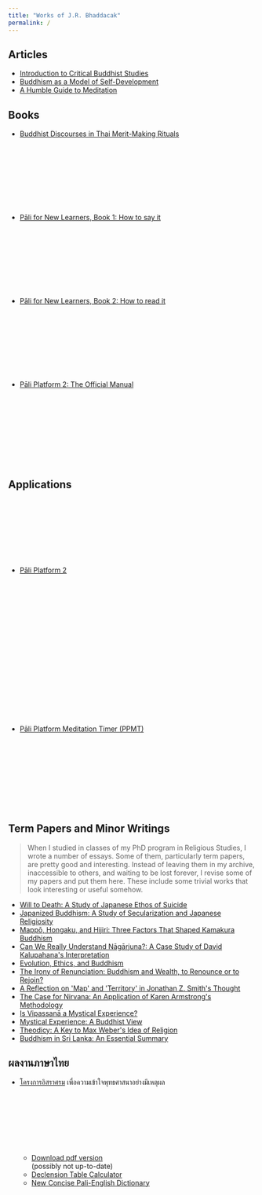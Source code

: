 ```yaml
---
title: "Works of J.R. Bhaddacak"
permalink: /
---
```


## Articles
- [Introduction to Critical Buddhist Studies](/cribudstu)
- [Buddhism as a Model of Self-Development](/budselfdev)
- [A Humble Guide to Meditation](/medguide)

## Books
- [Buddhist Discourses in Thai Merit-Making Rituals](/buddisthai) <svg class="icon"><use xlink:href="/assets/fontawesome/custom.svg#file-pdf"></use></svg>
- [Pāli for New Learners, Book 1: How to say it](/palicon) <svg class="icon"><use xlink:href="/assets/fontawesome/custom.svg#file-pdf"></use></svg>
- [Pāli for New Learners, Book 2: How to read it](/palitex) <svg class="icon"><use xlink:href="/assets/fontawesome/custom.svg#file-pdf"></use></svg>
- [Pāli Platform 2: The Official Manual](/pp2man) <svg class="icon"><use xlink:href="/assets/fontawesome/custom.svg#file-pdf"></use></svg>

## Applications
- [Pāli Platform 2](/paliplatform) <svg class="icon"><use xlink:href="/assets/fontawesome/custom.svg#linux"></use></svg> <svg class="icon"><use xlink:href="/assets/fontawesome/custom.svg#apple"></use></svg> <svg class="icon"><use xlink:href="/assets/fontawesome/custom.svg#windows"></use></svg>
- [Pāli Platform Meditation Timer (PPMT)](/ppmt) <svg class="icon"><use xlink:href="/assets/fontawesome/custom.svg#android"></use></svg>

## Term Papers and Minor Writings

> When I studied in classes of my PhD program in Religious Studies, I wrote a number of essays. Some of them, particularly term papers, are pretty good and interesting. Instead of leaving them in my archive, inaccessible to others, and waiting to be lost forever, I revise some of my papers and put them here. These include some trivial works that look interesting or useful somehow.

- [Will to Death: A Study of Japanese Ethos of Suicide](/willtodeath)
- [Japanized Buddhism: A Study of Secularization and Japanese Religiosity](/japbud)
- [Mappō, Hongaku, and Hijiri: Three Factors That Shaped Kamakura Buddhism](/mahohi)
- [Can We Really Understand Nāgārjuna?: A Case Study of David Kalupahana's Interpretation](/nagakalu)
- [Evolution, Ethics, and Buddhism](/evoethbud)
- [The Irony of Renunciation: Buddhism and Wealth, to Renounce or to Rejoin?](/ironyrenun)
- [A Reflection on 'Map' and 'Territory' in Jonathan Z. Smith's Thought](/onsmith)
- [The Case for Nirvana: An Application of Karen Armstrong's Methodology](/fornirvana)
- [Is Vipassanā a Mystical Experience?](/vipmysexp)
- [Mystical Experience: A Buddhist View](/mysexpbud)
- [Theodicy: A Key to Max Weber's Idea of Religion](/theodicyweber)
- [Buddhism in Sri Lanka: An Essential Summary](/budsrilanka)

## ผลงานภาษาไทย
- [โครงการอิสราศรม](https://bhaddacak.github.io/israsom) เพื่อความเข้าใจพุทธศาสนาอย่างมีเหตุผล
	- [Download pdf version](https://github.com/bhaddacak/israsom/releases) <svg class="icon"><use xlink:href="/assets/fontawesome/custom.svg#github-alt"></use></svg> (possibly not up-to-date)
	- [Declension Table Calculator](https://bhaddacak.github.io/israsom/docs/pali/appendix/declension.html)
	- [New Concise Pali-English Dictionary](https://bhaddacak.github.io/israsom/docs/pali/appendix/dictionary.html)
